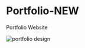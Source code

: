 # Portfolio-NEW
Portfolio Website 


![portfolio design](https://github.com/HashimHB/Portfolio-NEW/assets/78270317/9d3f9456-7586-4f80-bd3d-0eebaa35a25c)
